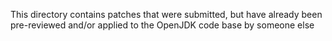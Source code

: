 This directory contains patches that were submitted, but have already been pre-reviewed and/or applied to the OpenJDK code base by someone else
